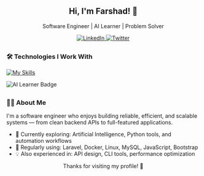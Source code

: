 <h2 align="center">Hi, I'm Farshad! 👋</h2>

<p align="center">
  Software Engineer | AI Learner | Problem Solver
</p>

<p align="center">
  <a href="https://www.linkedin.com/in/farshadbadri" target="_blank">
    <img src="https://img.shields.io/badge/-LinkedIn-blue?style=for-the-badge&logo=Linkedin&logoColor=white" alt="LinkedIn">
  </a>
  <a href="https://www.twitter.com/farshadbadri" target="_blank">
    <img src="https://img.shields.io/badge/-Twitter-black?style=for-the-badge&logo=x&logoColor=white" alt="Twitter">
  </a>
</p>
<h2 align="center">  </h2>

### 🛠 Technologies I Work With

[![My Skills](https://skillicons.dev/icons?i=php,laravel,js,bootstrap,mysql,python,docker,linux)](https://skillicons.dev)

<img src="https://img.shields.io/badge/AI-Learner-informational?style=for-the-badge&logo=openai&logoColor=white&color=6e40c9" alt="AI Learner Badge">
<h2 align="center">  </h2>

### 👨‍💻 About Me

I'm a software engineer who enjoys building reliable, efficient, and scalable systems — from clean backend APIs to full-featured applications.  

- 🧠 Currently exploring: Artificial Intelligence, Python tools, and automation workflows  
- 🧰 Regularly using: Laravel, Docker, Linux, MySQL, JavaScript, Bootstrap  
- 💡 Also experienced in: API design, CLI tools, performance optimization  

<!--
### 📊 GitHub Stats

<p align="center">
  <a href="https://github.com/yushabadri">
    <img src="https://github-readme-streak-stats.herokuapp.com/?user=yushabadri&stroke=ffffff&background=1c1917&ring=6366f1&fire=6366f1&currStreakNum=ffffff&currStreakLabel=6366f1&sideNums=ffffff&sideLabels=ffffff&dates=ffffff&hide_border=true" />
  </a>
</p>
-->

<!--
## 🤝 Contributions Welcome

If you have suggestions or want to collaborate, feel free to open an issue or send a pull request. I'm always happy to share ideas and learn from others.
-->

<p align="center">Thanks for visiting my profile! 🚀</p>
